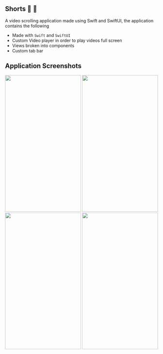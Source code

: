## Shorts :tada: :rocket:
A video scrolling application made using Swift and SwiftUI, the application contains the following

- Made with `Swift` and `SwiftUI`
- Custom Video player in order to play videos full screen
- Views broken into components
- Custom tab bar


## Application Screenshots
<img src="https://github.com/avijeetpandey/Shorts/assets/40532869/8d772772-a983-4593-ae41-a3b565a06950" height="450px" width="250px" />
<img src="https://github.com/avijeetpandey/Shorts/assets/40532869/75b50d45-0357-417c-9d5a-770969b60eee" height="450px" width="250px"/>
<img src="https://github.com/avijeetpandey/Shorts/assets/40532869/c6891fab-dc59-4ae8-97ae-57f23f5f81c7" height="450px" width="250px" />
<img src="https://github.com/avijeetpandey/Shorts/assets/40532869/ff8b178f-96fc-43db-a182-fb4c217c22ae" height="450px" width="250px" />

